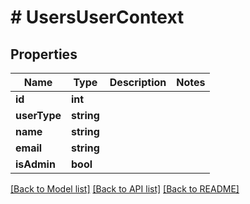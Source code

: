 # # UsersUserContext

## Properties

Name | Type | Description | Notes
------------ | ------------- | ------------- | -------------
**id** | **int** |  |
**userType** | **string** |  |
**name** | **string** |  |
**email** | **string** |  |
**isAdmin** | **bool** |  |

[[Back to Model list]](../../README.md#models) [[Back to API list]](../../README.md#endpoints) [[Back to README]](../../README.md)
